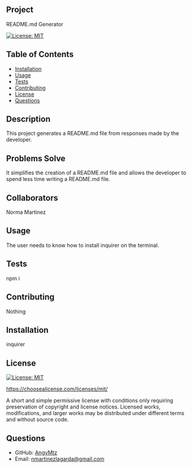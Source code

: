 
  ## Project
  README.md Generator

  [![License: MIT](https://img.shields.io/badge/License-MIT-yellow.svg)](https://opensource.org/licenses/MIT)



  ## Table of Contents
  * [Installation](#installation)
  * [Usage](#usage)
  * [Tests](#tests)
  * [Contributing](#contributing)
  * [License](#license)
  * [Questions](#questions)


  ## Description
  This project generates a README.md file from responses made by the developer.



  ## Problems Solve
  It simplifies the creation of a README.md file and allows the developer to spend less time writing a README.md file.



  ## Collaborators
  Norma Martinez



  ## Usage
  The user needs to know how to install inquirer on the terminal.



  ## Tests
  npm i



  ## Contributing
  Nothing



  ## Installation
  inquirer



  ## License
  [![License: MIT](https://img.shields.io/badge/License-MIT-yellow.svg)](https://opensource.org/licenses/MIT)

  https://choosealicense.com/licenses/mit/

  A short and simple permissive license with conditions only requiring preservation of copyright and license notices. Licensed works, modifications, and larger works may be distributed under different terms and without source code. 


  

  ## Questions
  * GitHub: [AngyMtz](https://github.com/AngyMtz)
  * Email: [nmartinezlagarda@gmail.com](mailto:nmartinezlagarda@gmail.com)
  
